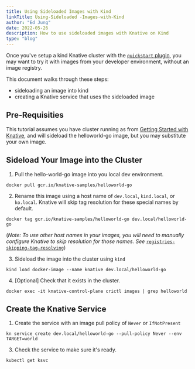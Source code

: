 ```yaml
---
title: Using Sideloaded Images with Kind
linkTitle: Using-Sideloaded -Images-with-Kind
author: "Ed Jung"
date: 2022-05-26
description: How to use sideloaded images with Knative on Kind
type: "blog"
---
```


Once you've setup a kind Knative cluster with the [`quickstart` plugin](https://github.com/knative-sandbox/kn-plugin-quickstart), you may want to try it with images from your developer environment, without an image registry.

This document walks through these steps:

* sideloading an image into kind
* creating a Knative service that uses the sideloaded image

## Pre-Requisities

This tutorial assumes you have cluster running as from [Getting Started with Knative](https://knative.dev/docs/getting-started/),
 and will sideload the helloworld-go image, but you may substitute your own image.


## Sideload Your Image into the Cluster

1. Pull the hello-world-go image into you local dev environment.

  ```
  docker pull gcr.io/knative-samples/helloworld-go
  ```

2. Rename this image using a host name of `dev.local`, `kind.local`, or `ko.local`. Knative will skip tag resolution for these special names by default.

  ```
docker tag gcr.io/knative-samples/helloworld-go dev.local/helloworld-go
  ```

  (*Note: To use other host names in your images, you will need to manually configure Knative to skip resolution for those names. See* [`registries-skipping-tag-resolving`](https://knative.dev/docs/serving/configuration/deployment/#skipping-tag-resolution))


3. Sideload the image into the cluster using `kind`

  ```
kind load docker-image --name knative dev.local/helloworld-go
  ```

4. [Optional] Check that it exists in the cluster.

  ```
docker exec -it knative-control-plane crictl images | grep helloworld
  ```

## Create the Knative Service

1. Create the service with an image pull policy of `Never` or `IfNotPresent`


  ```
kn service create dev.local/helloworld-go --pull-policy Never --env TARGET=world

  ```



3. Check the service to make sure it's ready.

  ```
kubectl get ksvc
  ```


